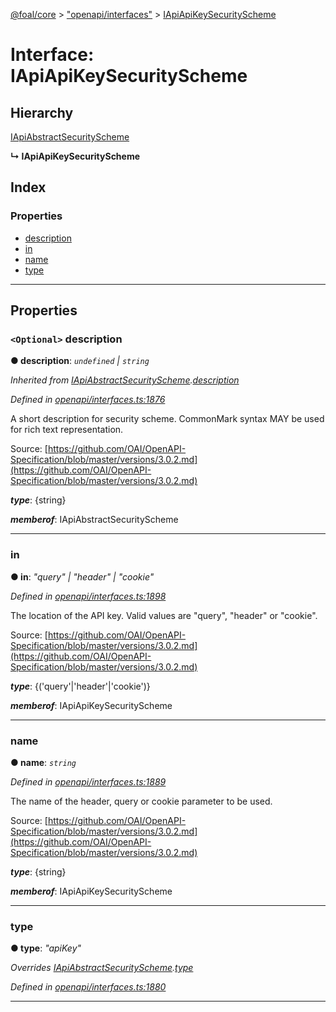 [@foal/core](../README.md) > ["openapi/interfaces"](../modules/_openapi_interfaces_.md) > [IApiApiKeySecurityScheme](../interfaces/_openapi_interfaces_.iapiapikeysecurityscheme.md)

# Interface: IApiApiKeySecurityScheme

## Hierarchy

 [IApiAbstractSecurityScheme](_openapi_interfaces_.iapiabstractsecurityscheme.md)

**↳ IApiApiKeySecurityScheme**

## Index

### Properties

* [description](_openapi_interfaces_.iapiapikeysecurityscheme.md#description)
* [in](_openapi_interfaces_.iapiapikeysecurityscheme.md#in)
* [name](_openapi_interfaces_.iapiapikeysecurityscheme.md#name)
* [type](_openapi_interfaces_.iapiapikeysecurityscheme.md#type)

---

## Properties

<a id="description"></a>

### `<Optional>` description

**● description**: *`undefined` \| `string`*

*Inherited from [IApiAbstractSecurityScheme](_openapi_interfaces_.iapiabstractsecurityscheme.md).[description](_openapi_interfaces_.iapiabstractsecurityscheme.md#description)*

*Defined in [openapi/interfaces.ts:1876](https://github.com/FoalTS/foal/blob/70cc46bd/packages/core/src/openapi/interfaces.ts#L1876)*

A short description for security scheme. CommonMark syntax MAY be used for rich text representation.

Source: [https://github.com/OAI/OpenAPI-Specification/blob/master/versions/3.0.2.md](https://github.com/OAI/OpenAPI-Specification/blob/master/versions/3.0.2.md)

*__type__*: {string}

*__memberof__*: IApiAbstractSecurityScheme

___
<a id="in"></a>

###  in

**● in**: *"query" \| "header" \| "cookie"*

*Defined in [openapi/interfaces.ts:1898](https://github.com/FoalTS/foal/blob/70cc46bd/packages/core/src/openapi/interfaces.ts#L1898)*

The location of the API key. Valid values are "query", "header" or "cookie".

Source: [https://github.com/OAI/OpenAPI-Specification/blob/master/versions/3.0.2.md](https://github.com/OAI/OpenAPI-Specification/blob/master/versions/3.0.2.md)

*__type__*: {('query'\|'header'\|'cookie')}

*__memberof__*: IApiApiKeySecurityScheme

___
<a id="name"></a>

###  name

**● name**: *`string`*

*Defined in [openapi/interfaces.ts:1889](https://github.com/FoalTS/foal/blob/70cc46bd/packages/core/src/openapi/interfaces.ts#L1889)*

The name of the header, query or cookie parameter to be used.

Source: [https://github.com/OAI/OpenAPI-Specification/blob/master/versions/3.0.2.md](https://github.com/OAI/OpenAPI-Specification/blob/master/versions/3.0.2.md)

*__type__*: {string}

*__memberof__*: IApiApiKeySecurityScheme

___
<a id="type"></a>

###  type

**● type**: *"apiKey"*

*Overrides [IApiAbstractSecurityScheme](_openapi_interfaces_.iapiabstractsecurityscheme.md).[type](_openapi_interfaces_.iapiabstractsecurityscheme.md#type)*

*Defined in [openapi/interfaces.ts:1880](https://github.com/FoalTS/foal/blob/70cc46bd/packages/core/src/openapi/interfaces.ts#L1880)*

___

